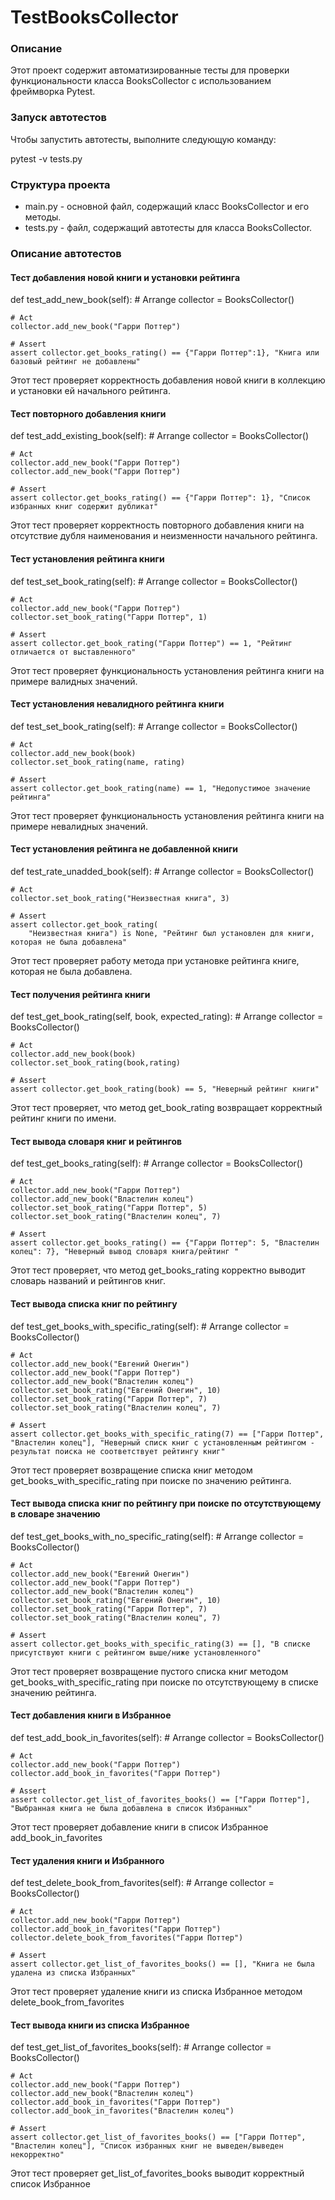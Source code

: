# TestBooksCollector
### Описание

Этот проект содержит автоматизированные тесты для проверки функциональности класса BooksCollector с использованием фреймворка Pytest.

### Запуск автотестов

Чтобы запустить автотесты, выполните следующую команду:

pytest -v tests.py


### Структура проекта

- main.py - основной файл, содержащий класс BooksCollector и его методы.
- tests.py - файл, содержащий автотесты для класса BooksCollector.

### Описание автотестов

#### Тест добавления новой книги и установки рейтинга

def test_add_new_book(self):
    # Arrange
    collector = BooksCollector()

    # Act
    collector.add_new_book("Гарри Поттер")

    # Assert
    assert collector.get_books_rating() == {"Гарри Поттер":1}, "Книга или базовый рейтинг не добавлены"


Этот тест проверяет корректность добавления новой книги в коллекцию и установки ей начального рейтинга.

#### Тест повторного добавления книги

def test_add_existing_book(self):
    # Arrange
    collector = BooksCollector()

    # Act
    collector.add_new_book("Гарри Поттер")
    collector.add_new_book("Гарри Поттер")

    # Assert
    assert collector.get_books_rating() == {"Гарри Поттер": 1}, "Список избранных книг содержит дубликат"

Этот тест проверяет корректность повторного добавления книги на отсутствие дубля наименования и неизменности начального рейтинга.


#### Тест установления рейтинга книги

def test_set_book_rating(self):
    # Arrange
    collector = BooksCollector()

    # Act
    collector.add_new_book("Гарри Поттер")
    collector.set_book_rating("Гарри Поттер", 1)

    # Assert
    assert collector.get_book_rating("Гарри Поттер") == 1, "Рейтинг отличается от выставленного"

Этот тест проверяет функциональность установления рейтинга книги на примере валидных значений.


#### Тест установления невалидного рейтинга книги

def test_set_book_rating(self):
    # Arrange
    collector = BooksCollector()

    # Act
    collector.add_new_book(book)
    collector.set_book_rating(name, rating)

    # Assert
    assert collector.get_book_rating(name) == 1, "Недопустимое значение рейтинга"

Этот тест проверяет функциональность установления рейтинга книги на примере невалидных значений.


#### Тест установления рейтинга не добавленной книги

def test_rate_unadded_book(self):
    # Arrange
    collector = BooksCollector()

    # Act
    collector.set_book_rating("Неизвестная книга", 3)

    # Assert
    assert collector.get_book_rating(
        "Неизвестная книга") is None, "Рейтинг был установлен для книги, которая не была добавлена"

Этот тест проверяет работу метода при установке рейтинга книге, которая не была добавлена.



#### Тест получения рейтинга книги

def test_get_book_rating(self, book, expected_rating):
    # Arrange
    collector = BooksCollector()

    # Act
    collector.add_new_book(book)
    collector.set_book_rating(book,rating)

    # Assert
    assert collector.get_book_rating(book) == 5, "Неверный рейтинг книги"


Этот тест проверяет, что метод get_book_rating возвращает корректный рейтинг книги по имени.


#### Тест вывода словаря книг и рейтингов

def test_get_books_rating(self):
    # Arrange
    collector = BooksCollector()

    # Act
    collector.add_new_book("Гарри Поттер")
    collector.add_new_book("Властелин колец")
    collector.set_book_rating("Гарри Поттер", 5)
    collector.set_book_rating("Властелин колец", 7)

    # Assert
    assert collector.get_books_rating() == {"Гарри Поттер": 5, "Властелин колец": 7}, "Неверный вывод словаря книга/рейтинг "

Этот тест проверяет, что метод get_books_rating корректно выводит словарь названий и рейтингов книг.


#### Тест вывода списка книг по рейтингу

def test_get_books_with_specific_rating(self):
    # Arrange
    collector = BooksCollector()

    # Act
    collector.add_new_book("Евгений Онегин")
    collector.add_new_book("Гарри Поттер")
    collector.add_new_book("Властелин колец")
    collector.set_book_rating("Евгений Онегин", 10)
    collector.set_book_rating("Гарри Поттер", 7)
    collector.set_book_rating("Властелин колец", 7)

    # Assert
    assert collector.get_books_with_specific_rating(7) == ["Гарри Поттер", "Властелин колец"], "Неверный списк книг с установленным рейтингом - результат поиска не соответствует рейтингу книг"

Этот тест проверяет возвращение списка книг методом get_books_with_specific_rating при поиске по значению рейтинга.


#### Тест вывода списка книг по рейтингу при поиске по отсутствующему в словаре значению

def test_get_books_with_no_specific_rating(self):
    # Arrange
    collector = BooksCollector()

    # Act
    collector.add_new_book("Евгений Онегин")
    collector.add_new_book("Гарри Поттер")
    collector.add_new_book("Властелин колец")
    collector.set_book_rating("Евгений Онегин", 10)
    collector.set_book_rating("Гарри Поттер", 7)
    collector.set_book_rating("Властелин колец", 7)

    # Assert
    assert collector.get_books_with_specific_rating(3) == [], "В списке присутствуют книги с рейтингом выше/ниже установленного"

Этот тест проверяет возвращение пустого списка книг методом get_books_with_specific_rating при поиске по отсутствующему в списке значению рейтинга.


#### Тест добавления книги в Избранное

def test_add_book_in_favorites(self):
    # Arrange
    collector = BooksCollector()

    # Act
    collector.add_new_book("Гарри Поттер")
    collector.add_book_in_favorites("Гарри Поттер")

    # Assert
    assert collector.get_list_of_favorites_books() == ["Гарри Поттер"], "Выбранная книга не была добавлена в список Избранных"

Этот тест проверяет добавление книги в список Избранное add_book_in_favorites


#### Тест удаления книги и Избранного

def test_delete_book_from_favorites(self):
    # Arrange
    collector = BooksCollector()

    # Act
    collector.add_new_book("Гарри Поттер")
    collector.add_book_in_favorites("Гарри Поттер")
    collector.delete_book_from_favorites("Гарри Поттер")
 
    # Assert
    assert collector.get_list_of_favorites_books() == [], "Книга не была удалена из списка Избранных"

Этот тест проверяет удаление книги из списка Избранное методом delete_book_from_favorites


#### Тест вывода книги из списка Избранное

def test_get_list_of_favorites_books(self):
    # Arrange
    collector = BooksCollector()

    # Act
    collector.add_new_book("Гарри Поттер")
    collector.add_new_book("Властелин колец")
    collector.add_book_in_favorites("Гарри Поттер")
    collector.add_book_in_favorites("Властелин колец")

    # Assert
    assert collector.get_list_of_favorites_books() == ["Гарри Поттер", "Властелин колец"], "Список избранных книг не выведен/выведен некорректно"

Этот тест проверяет get_list_of_favorites_books выводит корректный список Избранное
